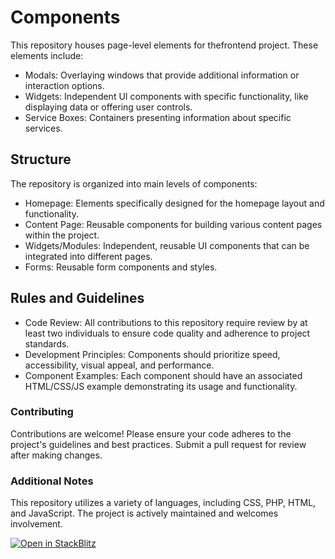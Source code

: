 # Components

This repository houses page-level elements for thefrontend project. These elements include:

- Modals: Overlaying windows that provide additional information or interaction options.
- Widgets: Independent UI components with specific functionality, like displaying data or offering user controls.
- Service Boxes: Containers presenting information about specific services.

## Structure

The repository is organized into main levels of components:

- Homepage: Elements specifically designed for the homepage layout and functionality.
- Content Page: Reusable components for building various content pages within the project.
- Widgets/Modules: Independent, reusable UI components that can be integrated into different pages.
- Forms: Reusable form components and styles.

## Rules and Guidelines

- Code Review: All contributions to this repository require review by at least two individuals to ensure code quality and adherence to project standards.
- Development Principles: Components should prioritize speed, accessibility, visual appeal, and performance. 
- Component Examples: Each component should have an associated HTML/CSS/JS example demonstrating its usage and functionality.

### Contributing

Contributions are welcome! Please ensure your code adheres to the project's guidelines and best practices. Submit a pull request for review after making changes.

### Additional Notes

This repository utilizes a variety of languages, including CSS, PHP, HTML, and JavaScript. The project is actively maintained and welcomes involvement.


<a href="https://stackblitz.com/github/th-frontend/components">
  <img
    alt="Open in StackBlitz"
    src="https://developer.stackblitz.com/img/open_in_stackblitz.svg"
  />
</a>
